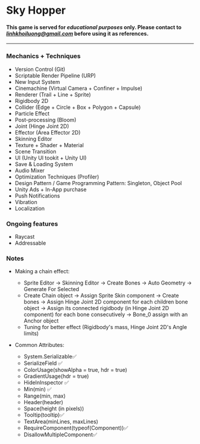 # Sky Hopper

#### This game is served for ***educational purposes*** only. Please contact to *linhkhoiluong@gmail.com* before using it as references.
---
### Mechanics + Techniques

- Version Control (Git)
- Scriptable Render Pipeline (URP)
- New Input System
- Cinemachine (Virtual Camera + Confiner + Impulse)
- Renderer (Trail + Line + Sprite)
- Rigidbody 2D
- Collider (Edge + Circle + Box + Polygon + Capsule)
- Particle Effect
- Post-processing (Bloom)
- Joint (Hinge Joint 2D)
- Effector (Area Effector 2D)
- Skinning Editor
- Texture + Shader + Material
- Scene Transition
- UI (Unity UI tookit + Unity UI)
- Save & Loading System
- Audio Mixer
- Optimization Techniques (Profiler)
- Design Pattern / Game Programming Pattern: Singleton, Object Pool
- Unity Ads + In-App purchase
- Push Notifications
- Vibration
- Localization

### Ongoing features
- Raycast
- Addressable


### Notes

- Making a chain effect:
    + Sprite Editor -> Skinning Editor -> Create Bones -> Auto Geometry -> Generate For Selected
    + Create Chain object -> Assign Sprite Skin component -> Create bones -> Assign Hinge Joint 2D component for each children bone object -> Assign its connected rigidbody (in Hinge Joint 2D component) for each bone consecutively -> Bone_0 assign with an Anchor object
    + Tuning for better effect (Rigidbody's mass, Hinge Joint 2D's Angle limits)

- Common Attributes:
    + System.Serializable✅
    + SerializeField ✅
    + ColorUsage(showAlpha = true, hdr = true)
    + GradientUsage(hdr = true)
    + HideInInspector ✅
    + Min(min) ✅
    + Range(min, max)
    + Header(header) 
    + Space(height (in pixels))
    + Tooltip(tooltip)✅
    + TextArea(minLines, maxLines)
    + RequireComponent(typeof(Component))✅
    + DisallowMultipleComponent✅